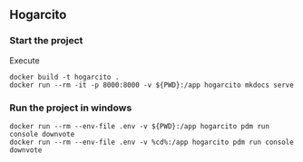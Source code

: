 ## Hogarcito

### Start the project
Execute

```commandline
docker build -t hogarcito .
docker run --rm -it -p 8000:8000 -v ${PWD}:/app hogarcito mkdocs serve
```

### Run the project in windows

```commandline
docker run --rm --env-file .env -v ${PWD}:/app hogarcito pdm run console downvote
docker run --rm --env-file .env -v %cd%:/app hogarcito pdm run console downvote
```
